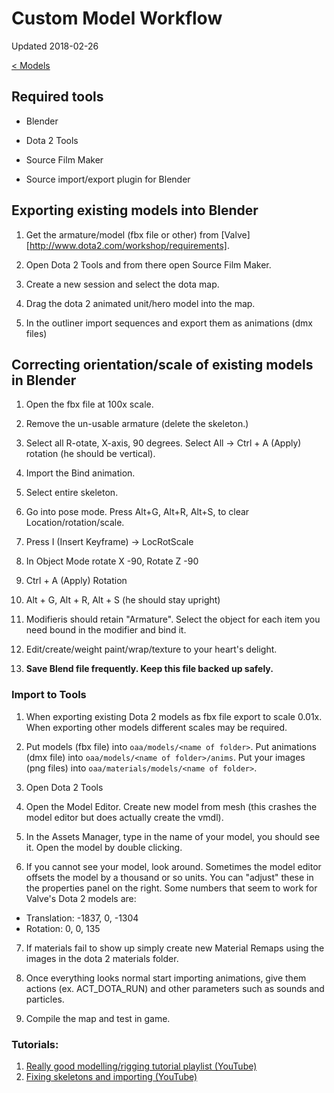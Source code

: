 # Custom Model Workflow

Updated 2018-02-26

[< Models][0]

## Required tools

- Blender

- Dota 2 Tools

- Source Film Maker

- Source import/export plugin for Blender

## Exporting existing models into Blender

1. Get the armature/model (fbx file or other) from [Valve][http://www.dota2.com/workshop/requirements].

2. Open Dota 2 Tools and from there open Source Film Maker.

3. Create a new session and select the dota map. 

4. Drag the dota 2 animated unit/hero model into the map.

5. In the outliner import sequences and export them as animations (dmx files)

## Correcting orientation/scale of existing models in Blender

1. Open the fbx file at 100x scale.

2. Remove the un-usable armature (delete the skeleton.)

3. Select all R-otate, X-axis, 90 degrees. Select All -> Ctrl + A (Apply) rotation (he should be vertical).

4. Import the Bind animation.

5. Select entire skeleton.

6. Go into pose mode. Press Alt+G, Alt+R, Alt+S, to clear Location/rotation/scale.

7. Press I (Insert Keyframe) -> LocRotScale

8. In Object Mode rotate X -90, Rotate Z -90

9. Ctrl + A (Apply) Rotation

10. Alt + G, Alt + R, Alt + S (he should stay upright)

11. Modifieris should retain "Armature". Select the object for each item you need bound in the modifier and bind it.

12. Edit/create/weight paint/wrap/texture to your heart's delight.

13. **Save Blend file frequently. Keep this file backed up safely.**

### Import to Tools

1. When exporting existing Dota 2 models as fbx file export to scale 0.01x. When exporting other models different scales may be required.

2. Put models (fbx file) into ``oaa/models/<name of folder>``. Put animations (dmx file) into ``oaa/models/<name of folder>/anims``. Put your images (png files) into ``oaa/materials/models/<name of folder>``.

3. Open Dota 2 Tools

4. Open the Model Editor. Create new model from mesh (this crashes the model editor but does actually create the vmdl).

5. In the Assets Manager, type in the name of your model, you should see it. Open the model by double clicking.

6. If you cannot see your model, look around. Sometimes the model editor offsets the model by a thousand or so units. You can "adjust" these in the properties panel on the right. Some numbers that seem to work for Valve's Dota 2 models are:

- Translation: -1837, 0, -1304
- Rotation: 0, 0, 135

7. If materials fail to show up simply create new Material Remaps using the images in the dota 2 materials folder. 

8. Once everything looks normal start importing animations, give them actions (ex. ACT_DOTA_RUN) and other parameters such as sounds and particles.

9. Compile the map and test in game.

### Tutorials:

1. [Really good modelling/rigging tutorial playlist (YouTube)][1]
2. [Fixing skeletons and importing (YouTube)][2]

[0]: README.md
[1]: https://youtu.be/aAO4C_8y0w8
[2]: https://youtu.be/x5u8CmXUrYQ
